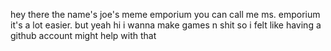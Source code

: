 hey there the name's joe's meme emporium you can call me ms. emporium it's a lot easier. but yeah hi i wanna make games n shit so i felt like having a github account might help with that
